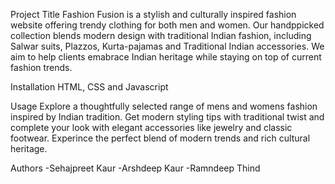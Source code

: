 Project Title
Fashion Fusion is a stylish and culturally inspired fashion website offering trendy clothing for both men and women. Our handppicked collection blends modern design with traditional Indian fashion, including Salwar suits, Plazzos, Kurta-pajamas and Traditional Indian accessories. We aim to help clients emabrace Indian heritage while staying on top of current fashion trends.

Installation
HTML, CSS and Javascript

Usage
Explore a thoughtfully selected range of mens and womens fashion inspired by Indian tradition. Get modern styling tips with traditional twist and complete your look with elegant accessories like jewelry and classic footwear. Experince the perfect blend of modern trends and rich cultural heritage.

Authors
-Sehajpreet Kaur -Arshdeep Kaur -Ramndeep Thind
